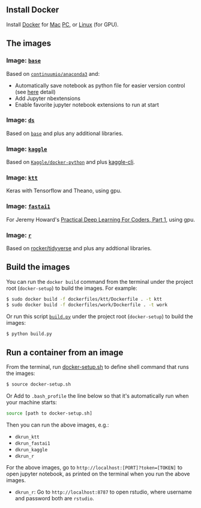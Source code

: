 ## Install Docker
Install [Docker](https://www.docker.com/) for [Mac](https://www.docker.com/docker-mac) [PC](https://www.docker.com/docker-windows), or [Linux](https://docs.docker.com/engine/installation/linux/docker-ce/ubuntu/) (for GPU).

## The images
### Image: [`base`](https://github.com/yang-zhang/docker-setup/blob/master/dockerfiles/base/Dockerfile)
Based on [`continuumio/anaconda3`](https://hub.docker.com/r/continuumio/anaconda3/) and:
- Automatically save notebook as python file for easier version control (see [here](https://github.com/yang-zhang/docker-setup/blob/master/save_notebook_as_py_file.md) detail)
- Add Jupyter nbextensions
- Enable favorite jupyter notebook extensions to run at start
### Image: [`ds`](https://github.com/yang-zhang/docker-setup/blob/master/dockerfiles/ds/Dockerfile)
Based on [`base`](https://github.com/yang-zhang/docker-setup/blob/master/dockerfiles/base/Dockerfile) and plus any additional libraries.
### Image: [`kaggle`](https://github.com/yang-zhang/docker-setup/blob/master/dockerfiles/kaggle/Dockerfile)
Based on [`Kaggle/docker-python`](https://github.com/Kaggle/docker-python) and plus [kaggle-cli](https://github.com/floydwch/kaggle-cli).
### Image: [`ktt`](https://github.com/yang-zhang/docker-setup/blob/master/dockerfiles/ktt/Dockerfile)
Keras with Tensorflow and Theano, using gpu.
### Image: [`fastai1`](https://github.com/yang-zhang/docker-setup/blob/master/dockerfiles/fastai1/Dockerfile) 
For Jeremy Howard's [Practical Deep Learning For Coders, Part 1](http://course.fast.ai/), using gpu.
### Image: [`r`](https://github.com/yang-zhang/docker-setup/blob/master/dockerfiles/r/Dockerfile)
Based on [rocker/tidyverse](https://hub.docker.com/r/rocker/tidyverse/) and plus any addtional libraries.

## Build the images
You can run the `docker build` command from the terminal under the project root (`docker-setup`) to build the images. For example:
```sh
$ sudo docker build -f dockerfiles/ktt/Dockerfile . -t ktt
$ sudo docker build -f dockerfiles/work/Dockerfile . -t work
```
Or run this script [`build.py`](https://github.com/yang-zhang/docker-setup/blob/master/build.py) under the project root (`docker-setup`)  to build the images:
```sh
$ python build.py
```

## Run a container from an image
From the terminal, run [docker-setup.sh](https://github.com/yang-zhang/docker-setup/blob/master/docker-setup.sh) to define shell command that runs the images:
```sh
$ source docker-setup.sh
```
Or Add to `.bash_profile` the line below so that it's automatically run when your machine starts:
```sh
source [path to docker-setup.sh]
```

Then you can run the above images, e.g.:
- `dkrun_ktt`
- `dkrun_fastai1`
- `dkrun_kaggle`
- `dkrun_r`

For the above images, go to `http://localhost:[PORT]?token=[TOKEN]` to open jupyter notebook, as printed on the terminal when you run the above images.

- `dkrun_r`: Go to `http://localhost:8787` to open rstudio, where username and password both are `rstudio`.
